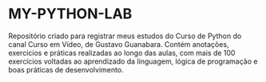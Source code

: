 # MY-PYTHON-LAB
Repositório criado para registrar meus estudos do Curso de Python do canal Curso em Vídeo, de Gustavo Guanabara. Contém anotações, exercícios e práticas realizadas ao longo das aulas, com mais de 100 exercícios voltadas ao aprendizado da linguagem, lógica de programação e boas práticas de desenvolvimento.
